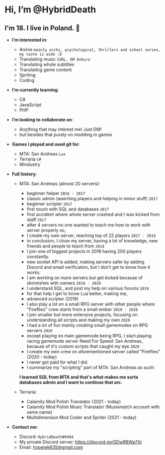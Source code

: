 # Hi, I’m @HybridDeath
## I'm 18. I live in Poland. 🥇
- **I’m interested in**:
    - Anime `mainly ecchi, psychological, thrillers and school series, my taste is wide :D`
    - Translating music `S3RL, DM Dokuro`
    - Translating whole subtitles
    - Translating game content
    - Spriting
    - Coding
- **I’m currently learning**:
    - C#
    - JavaScript
    - PHP
- **I’m looking to collaborate on**:
    - Anything that may interest me! Just DM!
    - but besides that purely on modding in games
- **Games I played and used git for**:
    - MTA: San Andreas `Lua`
    - Terraria `C#`
    - Mindustry
- **Full history**:
    - MTA: San Andreas (almost 20 servers):
      - beginner helper `2016 - 2017`
      - classic admin (watching players and helping in minor stuff) `2017`
      - beginner scripter `2017`
      - first touch with SQL and databases `2017`
      - first accident where whole server crashed and I was kicked from staff `2017`
      - after 4 servers no one wanted to teach me how to work with server properly so,
      - I create my own server, reaching top of 22 players `2017 - 2018`
      - in conclusion, I close my server, having a lot of knowledge, new friends and people to teach from `2018`
      - I join one of biggest projects in 2018 having 200 players constantly.
      - new socket API is added, making servers safer by adding Discord and email verification, but I don't get to know how it works.
      - I am working on more servers but get kicked because of skirmishes with owners `2018 - 2019`
      - I understand SQL, and post my help on various forums `2019`
      - for that help I get to know Lua better, making me,
      - advanced scripter (2019)
      - I also play a lot on a small RPG server with other people where "Fireflies" crew starts from a small ember `2019 - 2020`
      - I join smaller but more extensive projects, focusing on understanding all scripts and making my own `2020`
      - I had a lot of fun mainly creating small gamemodes on RPG servers `2020`
      - except playing on main gamemode being RPG, I start playing racing gamemode server Need For Speed: San Andreas, because of it's custom scripts that caught my eye `2020`
      - I create my own crew on aforementioned server called "Fireflies" (2020 - today)
      - I never got paid for what I did.
      - I summarize my "scripting" part of MTA: San Andreas as such: 
      
      **I learned SQL from MTA and that's what makes me sorta databases admin and I want to continue that arc.**
      
    - Terraria:
      - Calamity Mod Polish Translator (2021 - today)
      - Calamity Mod Polish Music Translator (Musixmatch account with same name)
      - Multidimension Mod Coder and Spriter (2021 - today)
    
- **Contact me**:
    - Discord: `HybridDeath#9494`
    - My private Discord server: https://discord.gg/SDwRBWa7Xr
    - Email: hyperek635@gmail.com
